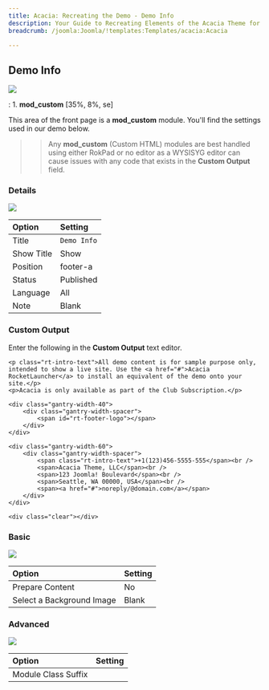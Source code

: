 ```yaml
---
title: Acacia: Recreating the Demo - Demo Info
description: Your Guide to Recreating Elements of the Acacia Theme for Joomla
breadcrumb: /joomla:Joomla/!templates:Templates/acacia:Acacia

---
```


Demo Info
-----

![][demo]

:	1. **mod_custom** [35%, 8%, se]

This area of the front page is a **mod_custom** module. You'll find the settings used in our demo below.

>> Any **mod_custom** (Custom HTML) modules are best handled using either RokPad or no editor as a WYSISYG editor can cause issues with any code that exists in the **Custom Output** field.

### Details

![][demo2]

| Option     | Setting     |  
| :--------- | :---------- |  
| Title      | `Demo Info` |  
| Show Title | Show        |  
| Position   | footer-a    |  
| Status     | Published   |  
| Language   | All         |  
| Note       | Blank       |  

### Custom Output

Enter the following in the **Custom Output** text editor.

~~~
<p class="rt-intro-text">All demo content is for sample purpose only, intended to show a live site. Use the <a href="#">Acacia RocketLauncher</a> to install an equivalent of the demo onto your site.</p>
<p>Acacia is only available as part of the Club Subscription.</p>

<div class="gantry-width-40">
	<div class="gantry-width-spacer">
		<span id="rt-footer-logo"></span>
	</div>
</div>

<div class="gantry-width-60">
	<div class="gantry-width-spacer">
		<span class="rt-intro-text">+1(123)456-5555-555</span><br />
		<span>Acacia Theme, LLC</span><br />
		<span>123 Joomla! Boulevard</span><br />
		<span>Seattle, WA 00000, USA</span><br />
		<span><a href="#">noreply/@domain.com</a></span>
	</div>
</div>

<div class="clear"></div>
~~~

### Basic

![][demo3]

| Option                    | Setting |
| :------------------------ | :------ |
| Prepare Content           | No      |
| Select a Background Image | Blank   |

### Advanced

![][demo4]

| Option              | Setting |  
| :------------------ | :------ |  
| Module Class Suffix |         |  

[demo]: assets/demo_6.jpeg
[demo2]: assets/info_1.jpeg
[demo3]: assets/info_2.jpeg
[demo4]: assets/info_3.jpeg